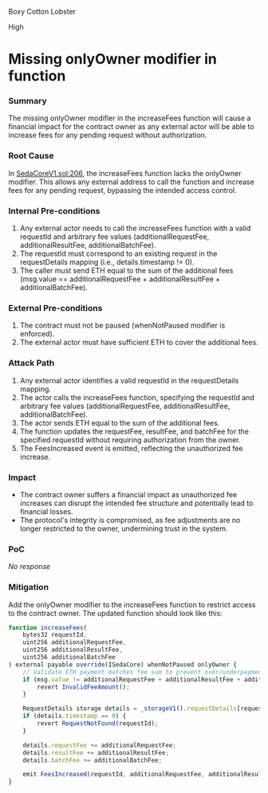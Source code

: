 Boxy Cotton Lobster

High

# Missing onlyOwner modifier in function

### Summary

The missing onlyOwner modifier in the increaseFees function will cause a financial impact for the contract owner as any external actor will be able to increase fees for any pending request without authorization.

### Root Cause

In [SedaCoreV1.sol:206](https://github.com/sherlock-audit/2024-12-seda-protocol/blob/main/seda-evm-contracts/contracts/core/SedaCoreV1.sol#L206), the increaseFees function lacks the onlyOwner modifier. This allows any external address to call the function and increase fees for any pending request, bypassing the intended access control.

### Internal Pre-conditions

1. Any external actor needs to call the increaseFees function with a valid requestId and arbitrary fee values (additionalRequestFee, additionalResultFee, additionalBatchFee).
2. The requestId must correspond to an existing request in the requestDetails mapping (i.e., details.timestamp != 0).
3. The caller must send ETH equal to the sum of the additional fees (msg.value == additionalRequestFee + additionalResultFee + additionalBatchFee).

### External Pre-conditions

1. The contract must not be paused (whenNotPaused modifier is enforced).
2. The external actor must have sufficient ETH to cover the additional fees.

### Attack Path

1. Any external actor identifies a valid requestId in the requestDetails mapping.
2. The actor calls the increaseFees function, specifying the requestId and arbitrary fee values (additionalRequestFee, additionalResultFee, additionalBatchFee).
3. The actor sends ETH equal to the sum of the additional fees.
4. The function updates the requestFee, resultFee, and batchFee for the specified requestId without requiring authorization from the owner.
5. The FeesIncreased event is emitted, reflecting the unauthorized fee increase.

### Impact

- The contract owner suffers a financial impact as unauthorized fee increases can disrupt the intended fee structure and potentially lead to financial losses.
- The protocol's integrity is compromised, as fee adjustments are no longer restricted to the owner, undermining trust in the system.

### PoC

_No response_

### Mitigation

Add the onlyOwner modifier to the increaseFees function to restrict access to the contract owner. The updated function should look like this:
```javascript
function increaseFees(
    bytes32 requestId,
    uint256 additionalRequestFee,
    uint256 additionalResultFee,
    uint256 additionalBatchFee
) external payable override(ISedaCore) whenNotPaused onlyOwner {
    // Validate ETH payment matches fee sum to prevent over/underpayment
    if (msg.value != additionalRequestFee + additionalResultFee + additionalBatchFee) {
        revert InvalidFeeAmount();
    }

    RequestDetails storage details = _storageV1().requestDetails[requestId];
    if (details.timestamp == 0) {
        revert RequestNotFound(requestId);
    }

    details.requestFee += additionalRequestFee;
    details.resultFee += additionalResultFee;
    details.batchFee += additionalBatchFee;

    emit FeesIncreased(requestId, additionalRequestFee, additionalResultFee, additionalBatchFee);
}
```